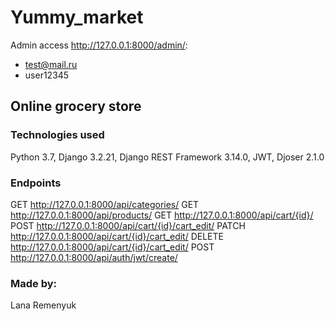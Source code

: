 # Yummy_market

Admin access http://127.0.0.1:8000/admin/:
- test@mail.ru
- user12345
## Online grocery store

### Technologies used
Python 3.7, Django 3.2.21, Django REST Framework 3.14.0, JWT, Djoser 2.1.0

### Endpoints
GET http://127.0.0.1:8000/api/categories/
GET http://127.0.0.1:8000/api/products/
GET http://127.0.0.1:8000/api/cart/{id}/
POST http://127.0.0.1:8000/api/cart/{id}/cart_edit/
PATCH http://127.0.0.1:8000/api/cart/{id}/cart_edit/ 
DELETE http://127.0.0.1:8000/api/cart/{id}/cart_edit/ 
POST http://127.0.0.1:8000/api/auth/jwt/create/ 

### Made by:
Lana Remenyuk